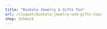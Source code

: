 ```yaml
---
title: "Buskala Jewelry & Gifts Too"
url: /cloquet/buskala-jewelry-und-gifts-too/
shop: Schmuck
---
```

